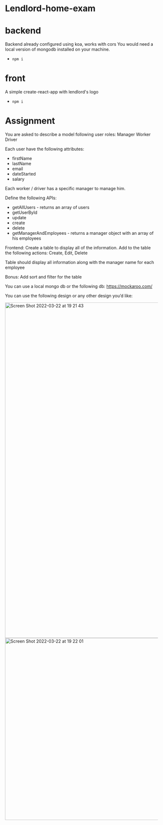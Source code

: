 # Lendlord-home-exam

# backend

Backend already configured using koa, works with cors
You would need a local version of mongodb installed on your machine.

- `npm i`

# front

A simple create-react-app with lendlord's logo

- `npm i`

# Assignment

You are asked to describe a model following user roles:
Manager 
Worker
Driver

Each user have the following attributes:
- firstName
- lastName
- email
- dateStarted
- salary 

Each worker / driver has a specific manager to manage him.

Define the following APIs:
- getAllUsers - returns an array of users
- getUserById
- update
- create
- delete
- getManagerAndEmployees - returns a manager object with an array of his employees

Frontend:
Create a table to display all of the information.
Add to the table the following actions: 
Create,
Edit,
Delete

Table should display all information along with the manager name for each employee

Bonus: Add sort and filter for the table

You can use a local mongo db or the following db: https://mockaroo.com/

You can use the following design or any other design you’d like:


<img width="1104" alt="Screen Shot 2022-03-22 at 19 21 43" src="https://user-images.githubusercontent.com/33543070/159538946-e977754c-9580-43b6-9383-3a45b9605d5d.png">



<img width="599" alt="Screen Shot 2022-03-22 at 19 22 01" src="https://user-images.githubusercontent.com/33543070/159538990-ff14e72c-fd4e-471c-9679-1998fccbab97.png">


